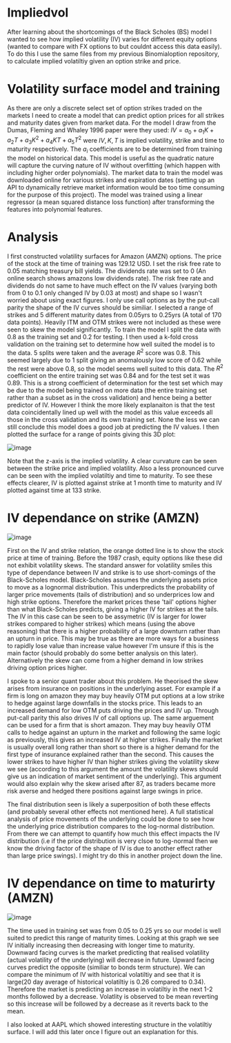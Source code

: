 # Impliedvol
After learning about the shortcomings of the Black Scholes (BS) model I wanted to see how implied volatility (IV) varies for different equity options (wanted to compare with FX options to but couldnt access this data easily). To do this I use the same files from my previous Binomialoption repository, to calculate implied volatiltiy given an option strike and price.
# Volatility surface model and training
As there are only a discrete select set of option strikes traded on the markets I need to create a model that can predict option prices for all strikes and maturity dates given from market data. For the model I draw from the Dumas, Fleming and Whaley 1996 paper were they used: $IV=a_0+a_1K+a_2T+a_3K^2+a_4KT+a_5T^2$ were $IV,K,T$ is implied volatility, strike and time to maturity respectively. The $a_i$ coefficients are to be determined from training the model on historical data. This model is useful as the quadratic nature will capture the curving nature of IV without overfitting (which happen with including higher order polynomials). The market data to train the model was downloaded online for various strikes and expiration dates (setting up an API to dynamically retrieve market information would be too time consuming for the purpose of this project). The model was trained using a linear regressor (a mean squared distance loss function) after transforming the features into polynomial features. 
# Analysis
I first constructed volatility surfaces for Amazon (AMZN) options. The price of the stock at the time of training was 129.12 USD. I set the risk free rate to 0.05 matching treasury bill yields. The dividends rate was set to 0 (An online search shows amazons low dividends rate). The risk free rate and dividends do not same to have much effect on the IV values (varying both from 0 to 0.1 only changed IV by 0.03 at most) and shape so I wasn't worried about using exact figures. I only use call options as by the put-call parity the shape of the IV curves should be similiar. I selected a range of strikes and 5 different maturity dates from 0.05yrs to 0.25yrs (A total of 170 data points). Heavily ITM and OTM strikes were not included as these were seen to skew the model significantly. To train the model I split the data with 0.8 as the training set and 0.2 for testing. I then used a k-fold cross validation on the training set to determine how well suited the model is to the data. 5 splits were taken and the average $R^2$ score was 0.8. This seemed largely due to 1 split giving an anomalously low score of 0.62 while the rest were above 0.8, so the model seems well suited to this data. The $R^2$ coefficient on the entire training set was 0.84 and for the test set it was 0.89. This is a strong coefficient of determination for the test set which may be due to the model being trained on more data (the entire training set rather than a subset as in the cross validation) and hence being a better predictor of IV. However I think the more likely explanaiton is that the test data coincidentally lined up well with the model as this value exceeds all those in the cross validation and its own training set. None the less we can still conclude this model does a good job at predicting the IV values. I then plotted the surface for a range of points giving this 3D plot:

![image](https://github.com/adi587/Volatilitysurfaces/assets/63116085/f3140a08-1be4-4111-a7b7-464bbff798da)

Note that the z-axis is the implied volatility. A clear curvature can be seen between the strike price and implied volatility. Also a less pronounced curve can be seen with the implied volatiltiy and time to maturity. To see these effects clearer, IV is plotted against strike at 1 month time to maturity and IV plotted against time at 133 strike.

# IV dependance on strike (AMZN)

![image](https://github.com/adi587/Volatilitysurfaces/assets/63116085/394cc616-9d0d-4cdc-9f61-8e43965ab747)

First on the IV and strike relation, the orange dotted line is to show the stock price at time of training. Before the 1987 crash, equity options like these did not exhibit volatility skews. The standard answer for volatility smiles this type of dependance between IV and strike is to use short-comings of the Black-Scholes model. Black-Scholes assumes the underlying assets price to move as a lognormal distribution. This underpredicts the probability of larger price movements (tails of distribution) and so underprices low and high strike options. Therefore the market prices these 'tail' options higher than what Black-Scholes predicts, giving a higher IV for strikes at the tails. The IV in this case can be seen to be assymetric (IV is larger for lower strikes compared to higher strikes) which means (using the above reasoning) that there is a higher probability of a large downturn rather than an upturn in price. This may be true as there are more ways for a business to rapidly lose value than increase value however I'm unsure if this is the main factor (should probably do some better analysis on this later). Alternatively the skew can come from a higher demand in low strikes driving option prices higher. 

I spoke to a senior quant trader about this problem. He theorised the skew arises from insurance on positions in the underlying asset. For example if a firm is long on amazon they may buy heavily OTM put options at a low strike to hedge against large downfalls in the stocks price. This leads to an increased demand for low OTM puts driving the prices and IV up. Through put-call parity this also drives IV of call options up. The same arguement can be used for a firm that is short amazon. They may buy heavily OTM calls to hedge against an upturn in the market and following the same logic as previously, this gives an increased IV at higher strikes. Finally the market is usually overall long rather than short so there is a higher demand for the first type of insurance explained rather than the second. This causes the lower strikes to have higher IV than higher strikes giving the volatility skew we see (according to this argument the amount the volatility skews should give us an indication of market sentiment of the underlying). This argument would also explain why the skew arised after 87, as traders became more risk averse and hedged there positions against large swings in price. 

The final distribution seen is likely a superposition of both these effects (and probably several other effects not mentioned here). A full statistical analysis of price movements of the underlying could be done to see how the underlying price distribution compares to the log-normal distribution. From there we can attempt to quantify how much this effect impacts the IV distribution (i.e if the price distribution is very clsoe to log-normal then we know the driving factor of the shape of IV is due to another effect rather than large price swings). I might try do this in another project down the line. 

# IV dependance on time to maturirty (AMZN)

![image](https://github.com/adi587/Volatilitysurfaces/assets/63116085/41155d06-ea1d-46e6-9634-367d2586522f)

The time used in training set was from 0.05 to 0.25 yrs so our model is well suited to predict this range of maturity times. Looking at this graph we see IV initially increasing then decreasing with longer time to maturity. Downward facing curves is the market predicting that realised volatility (actual volatility of the underlying) will decrease in future. Upward facing curves predict the opposite (similiar to bonds term structure). We can compare the minimum of IV with historical volatiltiy and see that it is large(20 day average of historical volatiltiy is 0.26 compared to 0.34). Therefore the market is predicting an increase in volatiltiy in the next 1-2 months followed by a decrease. Volatlity is observed to be mean reverting so this increase will be followed by a decrease as it reverts back to the mean.

I also looked at AAPL which showed interesting structure in the volatiltiy surface. I will add this later once I figure out an explanation for this.

